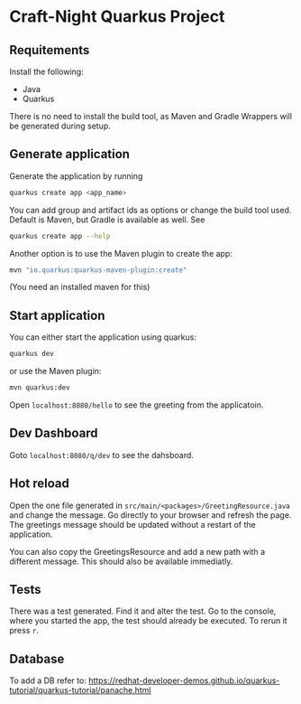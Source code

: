 # Craft-Night Quarkus Project
## Requitements
Install the following:

- Java
- Quarkus

There is no need to install the build tool, as Maven and Gradle Wrappers will be generated during setup.

## Generate application
Generate the application by running

```bash
quarkus create app <app_name>
```

You can add group and artifact ids as options or change the build tool used. Default is Maven, but Gradle is available as well. See

```bash
quarkus create app --help
```
Another option is to use the Maven plugin to create the app:

```bash
mvn "io.quarkus:quarkus-maven-plugin:create"
```
(You need an installed maven for this)

## Start application
You can either start the application using quarkus:

```bash
quarkus dev
```

or use the Maven plugin:

```bash
mvn quarkus:dev
```

Open `localhost:8080/hello` to see the greeting from the applicatoin.

## Dev Dashboard
Goto `localhost:8080/q/dev` to see the dahsboard.

## Hot reload
Open the one file generated in `src/main/<packages>/GreetingResource.java` and change the message. Go directly to your browser and refresh the page. The greetings message should be updated without a restart of the application.

You can also copy the GreetingsResource and add a new path with a different message. This should also be available immediatly.

## Tests
There was a test generated. Find it and alter the test. Go to the console, where you started the app, the test should already be executed. To rerun it press `r`.

## Database
To add a DB refer to: https://redhat-developer-demos.github.io/quarkus-tutorial/quarkus-tutorial/panache.html